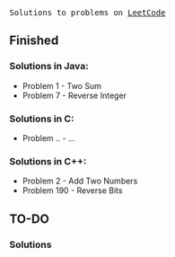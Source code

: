 <pre>Solutions to problems on <a href="https://leetcode.com/" target="_blank">LeetCode</a></pre>

## Finished
### Solutions in Java:

* Problem 1 - Two Sum
* Problem 7 - Reverse Integer

### Solutions in C:

* Problem .. - ...

### Solutions in C++:

* Problem 2 - Add Two Numbers
* Problem 190 - Reverse Bits


## TO-DO
### Solutions
